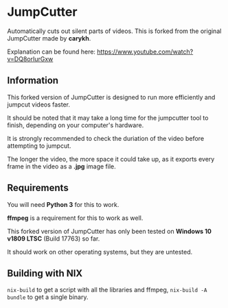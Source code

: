 # JumpCutter

Automatically cuts out silent parts of videos.
This is forked from the original JumpCutter made by **carykh**.

Explanation can be found here: https://www.youtube.com/watch?v=DQ8orIurGxw

## Information

This forked version of JumpCutter is designed to run more efficiently and jumpcut videos faster.

It should be noted that it may take a long time for the jumpcutter tool to finish, depending on your computer's hardware.

It is strongly recommended to check the duriation of the video before attempting to jumpcut.

The longer the video, the more space it could take up, as it exports every frame in the video as a **.jpg** image file.

## Requirements

You will need **Python 3** for this to work.

**ffmpeg** is a requirement for this to work as well.

This forked version of JumpCutter has only been tested on **Windows 10 v1809 LTSC** (Build 17763) so far.

It should work on other operating systems, but they are untested.

## Building with NIX
`nix-build` to get a script with all the libraries and ffmpeg, `nix-build -A bundle` to get a single binary.
